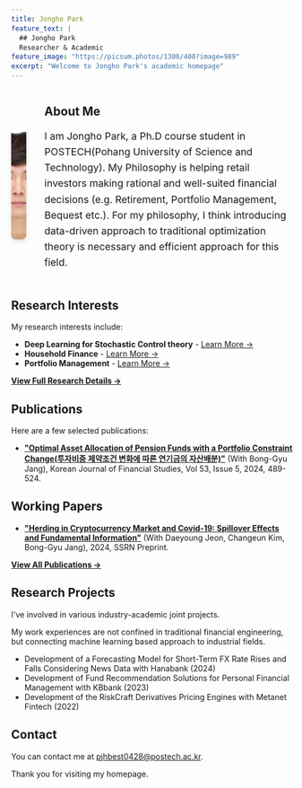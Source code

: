 ```yaml
---
title: Jongho Park
feature_text: |
  ## Jongho Park
  Researcher & Academic
feature_image: "https://picsum.photos/1300/400?image=989"
excerpt: "Welcome to Jongho Park's academic homepage"
---
```


<div style="display: flex; align-items: center; margin-bottom: 2rem;">
  <div style="margin-right: 2rem;">
    <img src="/assets/images/profile.jpg" alt="Jongho Park" style="width: 200px; height: 200px; object-fit: cover; border-radius: 8px; box-shadow: 0 4px 8px rgba(0,0,0,0.1);" />
  </div>
  <div>
    <h2>About Me</h2>
    <p style="font-size: 1.1rem; line-height: 1.6;">
      I am Jongho Park, a Ph.D course student in POSTECH(Pohang University of Science and Technology). 
      My Philosophy is helping retail investors making rational and well-suited financial decisions (e.g. Retirement, Portfolio Management, Bequest etc.). For my philosophy, I think introducing data-driven approach to traditional optimization theory is necessary and efficient approach for this field.
    </p>
  </div>
</div>

## Research Interests

My research interests include:

- **Deep Learning for Stochastic Control theory** - [Learn More →](/research/#deep-learning-for-stochastic-control-theory)
- **Household Finance** - [Learn More →](/research/#household-finance)
- **Portfolio Management** - [Learn More →](/research/#portfolio-management)

[**View Full Research Details →**](/research/)

## Publications

Here are a few selected publications:

- **["Optimal Asset Allocation of Pension Funds with a Portfolio Constraint Change(투자비중 제약조건 변화에 따른 연기금의 자산배분)"](https://www.e-kjfs.org/upload/pdf/KJFS-2024-10-53-5-489.pdf)** (With Bong-Gyu Jang), Korean Journal of Financial Studies, Vol 53, Issue 5, 2024, 489-524.

## Working Papers
- **["Herding in Cryptocurrency Market and Covid-19: Spillover Effects and Fundamental Information"](https://papers.ssrn.com/sol3/papers.cfm?abstract_id=4759813)** (With Daeyoung Jeon, Changeun Kim, Bong-Gyu Jang), 2024, SSRN Preprint.

[**View All Publications →**](/publications/)

## Research Projects

I've involved in various industry-academic joint projects.

My work experiences are not confined in traditional financial engineering, but connecting machine learning based approach to industrial fields.

- Development of a Forecasting Model for Short-Term FX Rate Rises and Falls Considering News Data with Hanabank (2024)
- Development of Fund Recommendation Solutions for Personal Financial Management with KBbank (2023)
- Development of the RiskCraft Derivatives Pricing Engines with Metanet Fintech (2022)

## Contact

You can contact me at [pjhbest0428@postech.ac.kr](mailto:pjhbest0428@postech.ac.kr).

Thank you for visiting my homepage.
